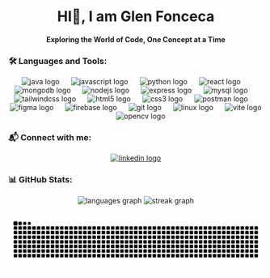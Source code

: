 <h1 align="center">HI👋, I am Glen Fonceca</h1>
<h4 align="center">Exploring the World of Code, One Concept at a Time</h4>

###
<h3 align="left">🛠️ Languages and Tools:</h3>
<div align="center">
  <img src="https://cdn.jsdelivr.net/gh/devicons/devicon/icons/java/java-original.svg" height="60" alt="java logo"  />
  <img width="15" />
  <img src="https://cdn.jsdelivr.net/gh/devicons/devicon/icons/javascript/javascript-original.svg" height="60" alt="javascript logo"  />
  <img width="15" />
  <img src="https://cdn.jsdelivr.net/gh/devicons/devicon/icons/python/python-original.svg" height="60" alt="python logo"  />
  <img width="15" />
  <img src="https://cdn.jsdelivr.net/gh/devicons/devicon/icons/react/react-original.svg" height="60" alt="react logo"  />
  <img width="15" />
  <img src="https://cdn.jsdelivr.net/gh/devicons/devicon/icons/mongodb/mongodb-original.svg" height="60" alt="mongodb logo"  />
  <img width="15" />
  <img src="https://skillicons.dev/icons?i=nodejs" height="60" alt="nodejs logo"  />
  <img width="15" />
  <img src="https://skillicons.dev/icons?i=express" height="60" alt="express logo"  />
  <img width="15" />
  <img src="https://cdn.simpleicons.org/mysql/4479A1" height="60" alt="mysql logo"  />
  <img width="15" />
  <img src="https://cdn.jsdelivr.net/gh/devicons/devicon/icons/tailwindcss/tailwindcss-original-wordmark.svg" height="60" alt="tailwindcss logo"  />
  <img width="15" />
  <img src="https://cdn.jsdelivr.net/gh/devicons/devicon/icons/html5/html5-original.svg" height="60" alt="html5 logo"  />
  <img width="15" />
  <img src="https://cdn.jsdelivr.net/gh/devicons/devicon/icons/css3/css3-original.svg" height="60" alt="css3 logo"  />
  <img width="15" />
  <img src="https://cdn.simpleicons.org/postman/FF6C37" height="60" alt="postman logo"  />
  <img width="15" />
  <img src="https://skillicons.dev/icons?i=figma" height="60" alt="figma logo"  />
  <img width="15" />
  <img src="https://skillicons.dev/icons?i=firebase" height="60" alt="firebase logo"  />
  <img width="15" />
  <img src="https://skillicons.dev/icons?i=git" height="60" alt="git logo"  />
  <img width="15" />
  <img src="https://skillicons.dev/icons?i=linux" height="60" alt="linux logo"  />
  <img width="15" />
  <img src="https://skillicons.dev/icons?i=vite" height="60" alt="vite logo"  />
  <img width="15" />
  <img src="https://cdn.jsdelivr.net/gh/devicons/devicon/icons/opencv/opencv-original.svg" height="60" alt="opencv logo"  />
</div>

###
<h3 align="left">📬 Connect with me:</h3>
<div align="center">
  <a href="https://in.linkedin.com/in/glen-fonceca-bb630b29a" target="_blank">
    <img src="https://img.shields.io/static/v1?message=LinkedIn&logo=linkedin&label=&color=0077B5&logoColor=white&labelColor=&style=for-the-badge" height="25" alt="linkedin logo"  />
  </a>
</div>

###
<h3>📊 GitHub Stats:</h3>
<div align="center">
  <img src="https://github-readme-stats.vercel.app/api/top-langs?username=GlenFonceca&locale=en&hide_title=false&layout=compact&card_width=320&langs_count=5&theme=tokyonight&hide_border=false&order=2" height="150" alt="languages graph"  />
  <img src="https://streak-stats.demolab.com?user=GlenFonceca&locale=en&mode=daily&theme=tokyonight&hide_border=false&border_radius=5&order=3" height="150" alt="streak graph"  />
</div>

###

<img src="https://raw.githubusercontent.com/GlenFonceca/GlenFonceca/output/snake.svg" alt="Snake animation" />

###
